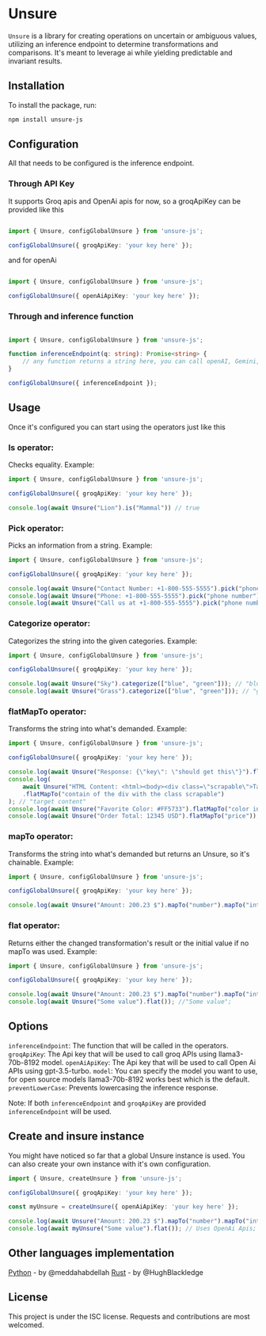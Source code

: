 # Unsure

`Unsure` is a library for creating operations on uncertain or ambiguous values, utilizing an inference endpoint to determine transformations and comparisons. It's meant to leverage ai while yielding predictable and invariant results.

## Installation

To install the package, run:

```bash
npm install unsure-js
```

## Configuration

All that needs to be configured is the inference endpoint.

### Through API Key

It supports Groq apis and OpenAi apis for now, so a groqApiKey can be provided like this

```Typescript

import { Unsure, configGlobalUnsure } from 'unsure-js';

configGlobalUnsure({ groqApiKey: 'your key here' });

```
and for openAi

```Typescript

import { Unsure, configGlobalUnsure } from 'unsure-js';

configGlobalUnsure({ openAiApiKey: 'your key here' });

```

### Through and inference function

```Typescript

import { Unsure, configGlobalUnsure } from 'unsure-js';

function inferenceEndpoint(q: string): Promise<string> {
    // any function returns a string here, you can call openAI, Gemini, Claude, or your own model, just return a string;
}

configGlobalUnsure({ inferenceEndpoint });

```

## Usage

Once it's configured you can start using the operators just like this

### Is operator:
Checks equality. Example:

```Typescript
import { Unsure, configGlobalUnsure } from 'unsure-js';

configGlobalUnsure({ groqApiKey: 'your key here' });

console.log(await Unsure("Lion").is("Mammal")) // true

```

### Pick operator:
Picks an information from a string. Example:

```Typescript
import { Unsure, configGlobalUnsure } from 'unsure-js';

configGlobalUnsure({ groqApiKey: 'your key here' });

console.log(await Unsure("Contact Number: +1-800-555-5555").pick("phone number")); // "+1-800-555-5555"
console.log(await Unsure("Phone: +1-800-555-5555").pick("phone number")); // "+1-800-555-5555"
console.log(await Unsure("Call us at +1-800-555-5555").pick("phone number")); // "+1-800-555-5555"

```

### Categorize operator:
Categorizes the string into the given categories. Example:

```Typescript
import { Unsure, configGlobalUnsure } from 'unsure-js';

configGlobalUnsure({ groqApiKey: 'your key here' });

console.log(await Unsure("Sky").categorize(["blue", "green"])); // "blue"
console.log(await Unsure("Grass").categorize(["blue", "green"])); // "green"

```

### flatMapTo operator:
Transforms the string into what's demanded. Example:

```Typescript
import { Unsure, configGlobalUnsure } from 'unsure-js';

configGlobalUnsure({ groqApiKey: 'your key here' });

console.log(await Unsure("Response: {\"key\": \"should get this\"}").flatMapTo("key's value")); //"should get this"
console.log(
    await Unsure("HTML Content: <html><body><div class=\"scrapable\">Target Content<div></body></html>")
    .flatMapTo("contain of the div with the class scrapable")
); // "target content"
console.log(await Unsure("Favorite Color: #FF5733").flatMapTo("color in hex")); // "#ff5733"
console.log(await Unsure("Order Total: 12345 USD").flatMapTo("price")); // "12345"

```

### mapTo operator:
Transforms the string into what's demanded but returns an Unsure, so it's chainable. Example:

```Typescript
import { Unsure, configGlobalUnsure } from 'unsure-js';

configGlobalUnsure({ groqApiKey: 'your key here' });

console.log(await Unsure("Amount: 200.23 $").mapTo("number").mapTo("integer").flat()); //"200";
```

### flat operator:
Returns either the changed transformation's result or the initial value if no mapTo was used. Example:

```Typescript
import { Unsure, configGlobalUnsure } from 'unsure-js';

configGlobalUnsure({ groqApiKey: 'your key here' });

console.log(await Unsure("Amount: 200.23 $").mapTo("number").mapTo("integer").flat()); //"200";
console.log(await Unsure("Some value").flat()); //"Some value";
```

## Options
`inferenceEndpoint`: The function that will be called in the operators.
`groqApiKey`: The Api key that will be used to call groq APIs using llama3-70b-8192 model.
`openAiApiKey`: The Api key that will be used to call Open Ai APIs using gpt-3.5-turbo.
`model`: You can specify the model you want to use, for open source models llama3-70b-8192 works best which is the default. 
`preventLowerCase`: Prevents lowercasing the inference response.

Note: If both `inferenceEndpoint` and `groqApiKey` are provided `inferenceEndpoint` will be used.

## Create and insure instance
You might have noticed so far that a global Unsure instance is used. You can also create your own
instance with it's own configuration.

```Typescript
import { Unsure, createUnsure } from 'unsure-js';

configGlobalUnsure({ groqApiKey: 'your key here' });

const myUnsure = createUnsure({ openAiApiKey: 'your key here' });

console.log(await Unsure("Amount: 200.23 $").mapTo("number").mapTo("integer").flat()); // Uses Groq;
console.log(await myUnsure("Some value").flat()); // Uses OpenAi Apis;
```

## Other languages implementation
[Python](https://github.com/MeddahAbdellah/unsurepy) - by @meddahabdellah
[Rust](https://github.com/HughBlackledge/unsure-rust) - by @HughBlackledge

## License
This project is under the ISC license. Requests and contributions are most welcomed.